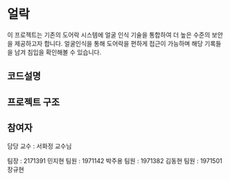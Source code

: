 # 얼락
이 프로젝트는 기존의 도어락 시스템에 얼굴 인식 기술을 통합하여 더 높은 수준의 보안을 제공하고자 합니다. 
얼굴인식을 통해 도어락을 편하게 접근이 가능하며 해당 기록들을 남겨 침입을 확인해볼 수 있습니다.

코드설명
------------

프로젝트 구조
------------

참여자
------------
담당 교수 : 서화정 교수님

팀장 : 2171391 민지현
팀원 : 1971142 박주용
팀원 : 1971382 김동현
팀원 : 1971501 장규현
